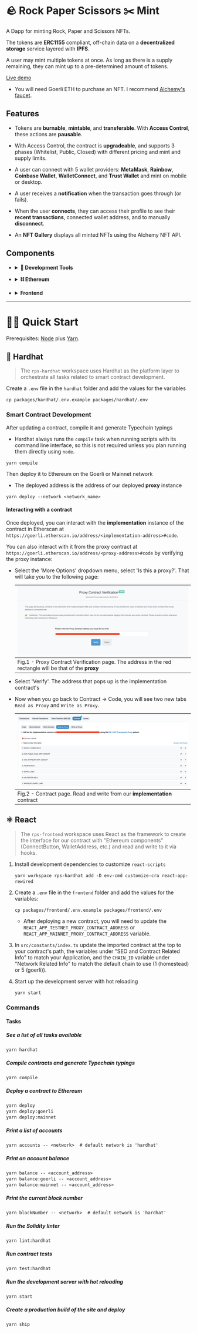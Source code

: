 # 🪨 Rock Paper Scissors ✂️ Mint

A Dapp for minting Rock, Paper and Scissors NFTs.

The tokens are **ERC1155** compliant, off-chain data on a **decentralized storage** service layered with **IPFS**.

A user may mint multiple tokens at once. As long as there is a supply remaining, they can mint up to a pre-determined amount of tokens.

[Live demo](https://rock-paper-scissors-nft.surge.sh/)

- You will need Goerli ETH to purchase an NFT. I recommend [Alchemy's faucet](https://goerlifaucet.com/).

## Features

- Tokens are **burnable**, **mintable**, and **transferable**. With **Access Control**, these actions are **pausable**.

- With Access Control, the contract is **upgradeable**, and supports 3 phases (Whitelist, Public, Closed) with different pricing and mint and supply limits.

- A user can connect with 5 wallet providers: **MetaMask**, **Rainbow**, **Coinbase Wallet**, **WalletConnect**, and **Trust Wallet** and mint on mobile or desktop.

- A user receives a **notification** when the transaction goes through (or fails).

- When the user **connects**, they can access their profile to see their **recent transactions**, connected wallet address, and to manually **disconnect**.

- An **NFT Gallery** displays all minted NFTs using the Alchemy NFT API.

## Components

- <details><summary><b>🦾 Development Tools</b></summary>

  - **Yarn** - package manager
    - This project uses [Yarn Workspaces](https://yarnpkg.com/en/docs/workspaces/)
    - [Read more](https://github.com/sashadev-sky/Rock-Paper-Scissors-Mint/wiki/%F0%9F%A7%B6-Yarn-Configuration) about its configuration in the project Wiki
  - **Node.js**
  - **TypeScript**
  - **Git** - version control
  - **CRA** - create react app

</details>

- <details><summary><b>⛓️ Ethereum</b></summary>

  - **Solidity** (v.0.8.19) - implementing smart contracts
    - [Read more](https://github.com/sashadev-sky/Rock-Paper-Scissors-Mint/wiki/%F0%9F%93%83-Contract-Configuration) about the contract configuration
  - **HardHat** - Ethereum development environment
    - [Read more](https://github.com/sashadev-sky/Rock-Paper-Scissors-Mint/wiki/%F0%9F%91%B7-Hardhat-Configuration) about its configuration in the project Wiki
  - **ethers.js** (v.5) - library for interacting with the Ethereum blockhain
  - **OpenZeppelin** (v.4) - smart contract base implementation
  - **Etherscan** - contract verification
    - <https://etherscan.io/myapikey>

  Public network node providers

  - **Alchemy**
  - **Infura**

  Decentralized storage

  - **NFT.Storage**
  - **IPFS (InterPlanetary File System)**

</details>

- <details><summary><b>Frontend</b></summary>

  - **React** - JavaScript framework
    - **RainbowKit** - Ethereum wallet integration
    - **Wagmi** - Ethereum hooks
    - **Material UI** - UI framework
    - **React Router** - Client side routing

</details>

---

# 🏄‍♂️ Quick Start

Prerequisites: [Node](https://nodejs.org/en/download/) plus [Yarn](https://yarnpkg.com/getting-started/install).

## 👷 Hardhat

> The `rps-hardhat` workspace uses Hardhat as the platform layer to orchestrate all tasks related to smart contract development.

Create a `.env` file in the `hardhat` folder and add the values for the variables

  ```shell
  cp packages/hardhat/.env.example packages/hardhat/.env
  ```

### Smart Contract Development

After updating a contract, compile it and generate Typechain typings

- Hardhat always runs the `compile` task when running scripts with its command line interface, so this is not required unless you plan running them directly using `node`.

```shell
yarn compile
```

Then deploy it to Ethereum on the Goerli or Mainnet network

- The deployed address is the address of our deployed **proxy** instance

```shell
yarn deploy --network <network_name>
```

#### Interacting with a contract

Once deployed, you can interact with the **implementation** instance of the contract in Etherscan at `https://goerli.etherscan.io/address/<implementation-address>#code`.

You can also interact with it from the proxy contract at `https://goerli.etherscan.io/address/<proxy-address>#code` by verifying the proxy instance:

- Select the 'More Options' dropdown menu, select 'Is this a proxy?'. That will take you to the following page:

  |![Proxy Contract Verification](./docs/images/proxy_verification.png)
  ---------|
  Fig.1 - Proxy Contract Verification page. The address in the red rectangle will be that of the **proxy**|

- Select 'Verify'. The address that pops up is the implementation contract's

- Now when you go back to Contract -> Code, you will see two new tabs `Read as Proxy` and `Write as Proxy`.

  |![Implementation Contract Verification](./docs/images/implementation_contract.png)
  ---------|
    Fig.2 - Contract page. Read and write from our **implementation** contract|

## ⚛ React

> The `rps-frontend` workspace uses React as the framework to create the interface for our contract with "Ethereum components" (ConnectButton, WalletAddress, etc.) and read and write to it via hooks.

1. Install development dependencies to customize `react-scripts`

    ```shell
    yarn workspace rps-hardhat add -D env-cmd customize-cra react-app-rewired
    ```

2. Create a `.env` file in the `frontend` folder and add the values for the variables:

    ```shell
    cp packages/frontend/.env.example packages/frontend/.env
    ```

    - After deploying a new contract, you will need to update the `REACT_APP_TESTNET_PROXY_CONTRACT_ADDRESS` or `REACT_APP_MAINNET_PROXY_CONTRACT_ADDRESS` variable.

3. In `src/constants/index.ts` update the imported contract at the top to your contract's path, the variables under "SEO and Contract Related Info" to match your Application, and the `CHAIN_ID` variable under "Network Related Info" to match the default chain to use (1 (homestead) or 5 (goerli)).

4. Start up the development server with hot reloading

    ```shell
    yarn start
    ```

### Commands

#### Tasks

##### See a list of all tasks available

```shell
yarn hardhat
```

##### Compile contracts and generate Typechain typings

```shell
yarn compile
```

##### Deploy a contract to Ethereum

```shell
yarn deploy
yarn deploy:goerli
yarn deploy:mainnet
```

##### Print a list of accounts

```shell
yarn accounts -- <network>  # default network is 'hardhat'
```

##### Print an account balance

```shell
yarn balance -- <account_address>
yarn balance:goerli -- <account_address>
yarn balance:mainnet -- <account_address>
```

##### Print the current block number

```shell
yarn blockNumber -- <network>  # default network is 'hardhat'
```

##### Run the Solidity linter

```shell
yarn lint:hardhat
```

##### Run contract tests

```shell
yarn test:hardhat
```

##### Run the development server with hot reloading

```shell
yarn start
```

##### Create a production build of the site and deploy

```shell
yarn ship
```
